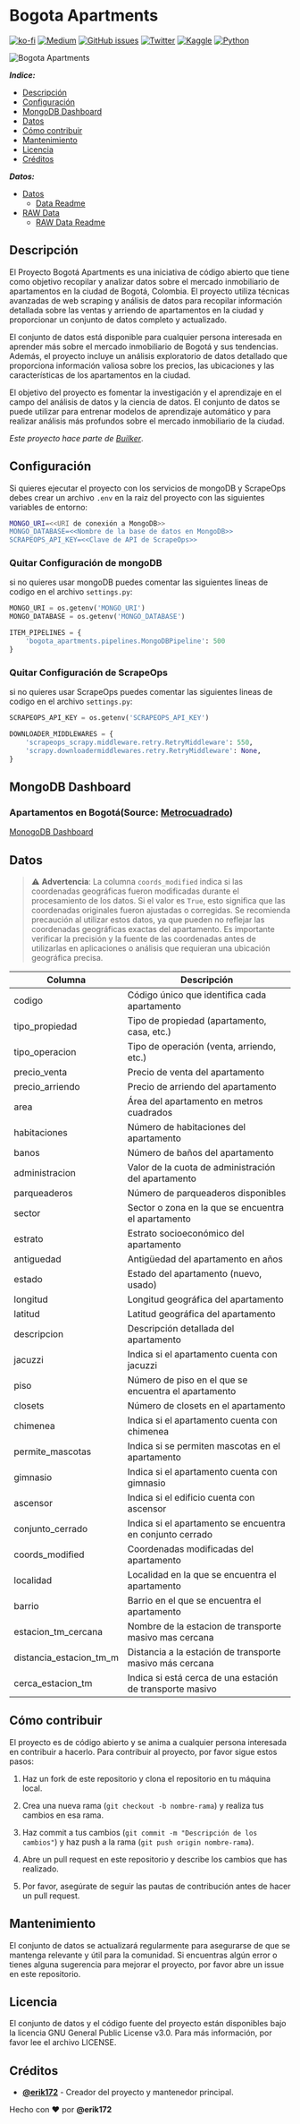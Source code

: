 # Bogota Apartments

[![ko-fi](https://img.shields.io/badge/Ko--fi-F16061?style=for-the-badge&logo=ko-fi&logoColor=white)](https://ko-fi.com/U6U0K5UNW)
[![Medium](https://img.shields.io/badge/Medium-12100E?style=for-the-badge&logo=medium&logoColor=white)](https://medium.com/@erik172) 
[![GitHub issues](	https://img.shields.io/badge/LinkedIn-0077B5?style=for-the-badge&logo=linkedin&logoColor=white)](https://www.linkedin.com/in/erik172/)
[![Twitter](https://img.shields.io/badge/Twitter-1DA1F2?style=for-the-badge&logo=twitter&logoColor=white)](https://twitter.com/_Erik172)
[![Kaggle](https://img.shields.io/badge/Kaggle-20BEFF?style=for-the-badge&logo=Kaggle&logoColor=white)](https://www.kaggle.com/datasets/erik172/bogota-apartments)
[![Python](https://img.shields.io/badge/Python-14354C?style=for-the-badge&logo=python&logoColor=white)]()
<!-- [![MongoDB](https://img.shields.io/badge/MongoDB-4EA94B?style=for-the-badge&logo=mongodb&logoColor=white)]() -->

![Bogota Apartments](https://i.ibb.co/6nfN4Z0/bogota-apartments02.png)

_**Indice:**_
- [Descripción](#descripción)
- [Configuración](#configuración)
- [MongoDB Dashboard](#MongoDB-Dashboard)
- [Datos](#datos)
- [Cómo contribuir](#cómo-contribuir)
- [Mantenimiento](#mantenimiento)
- [Licencia](#licencia)
- [Créditos](#créditos)

_**Datos:**_
- [Datos](data/processed/)
    - [Data Readme](data/processed/README.md)
- [RAW Data](data/raw/)
    - [RAW Data Readme](data/raw/README.md)

## Descripción

El Proyecto Bogotá Apartments es una iniciativa de código abierto que tiene como objetivo recopilar y analizar datos sobre el mercado inmobiliario de apartamentos en la ciudad de Bogotá, Colombia. El proyecto utiliza técnicas avanzadas de web scraping y análisis de datos para recopilar información detallada sobre las ventas y arriendo de apartamentos en la ciudad y proporcionar un conjunto de datos completo y actualizado.

El conjunto de datos está disponible para cualquier persona interesada en aprender más sobre el mercado inmobiliario de Bogotá y sus tendencias. Además, el proyecto incluye un análisis exploratorio de datos detallado que proporciona información valiosa sobre los precios, las ubicaciones y las características de los apartamentos en la ciudad.

El objetivo del proyecto es fomentar la investigación y el aprendizaje en el campo del análisis de datos y la ciencia de datos. El conjunto de datos se puede utilizar para entrenar modelos de aprendizaje automático y para realizar análisis más profundos sobre el mercado inmobiliario de la ciudad.

_Este proyecto hace parte de [Builker](https://github.com/Builker-col)_.

## Configuración

Si quieres ejecutar el proyecto con los servicios de mongoDB y ScrapeOps debes crear un archivo `.env` en la raiz del proyecto con las siguientes variables de entorno:

```bash
MONGO_URI=<<URI de conexión a MongoDB>>
MONGO_DATABASE=<<Nombre de la base de datos en MongoDB>>
SCRAPEOPS_API_KEY=<<Clave de API de ScrapeOps>>

```

### Quitar Configuración de mongoDB

si no quieres usar mongoDB puedes comentar las siguientes lineas de codigo en el archivo `settings.py`:

```python
MONGO_URI = os.getenv('MONGO_URI')
MONGO_DATABASE = os.getenv('MONGO_DATABASE')
```

```python
ITEM_PIPELINES = {
    'bogota_apartments.pipelines.MongoDBPipeline': 500
}
```

### Quitar Configuración de ScrapeOps

si no quieres usar ScrapeOps puedes comentar las siguientes lineas de codigo en el archivo `settings.py`:

```python
SCRAPEOPS_API_KEY = os.getenv('SCRAPEOPS_API_KEY')
```

```python
DOWNLOADER_MIDDLEWARES = {
    'scrapeops_scrapy.middleware.retry.RetryMiddleware': 550, 
    'scrapy.downloadermiddlewares.retry.RetryMiddleware': None, 
}
```

## MongoDB Dashboard

### Apartamentos en Bogotá(Source: **[Metrocuadrado](https://www.metrocuadrado.com/)**)

[MonogoDB Dashboard](https://charts.mongodb.com/charts-project-0-vjiwc/public/dashboards/5a5eac8a-6f4e-4a6e-8235-54c6e69c33ca)

<!-- <iframe style="background: #21313C;border: none;border-radius: 2px;box-shadow: 0 2px 10px 0 rgba(70, 76, 79, .2);width: 100vw;height: 100vh;"  src="https://charts.mongodb.com/charts-project-0-vjiwc/embed/dashboards?id=5a5eac8a-6f4e-4a6e-8235-54c6e69c33ca&theme=dark&autoRefresh=true&maxDataAge=3600&showTitleAndDesc=true&scalingWidth=fixed&scalingHeight=fixed"></iframe> -->

## Datos

> ⚠️ **Advertencia**: La columna `coords_modified` indica si las coordenadas geográficas fueron modificadas durante el procesamiento de los datos. Si el valor es `True`, esto significa que las coordenadas originales fueron ajustadas o corregidas. Se recomienda precaución al utilizar estos datos, ya que pueden no reflejar las coordenadas geográficas exactas del apartamento. Es importante verificar la precisión y la fuente de las coordenadas antes de utilizarlas en aplicaciones o análisis que requieran una ubicación geográfica precisa.


| Columna                  | Descripción                                               |
|--------------------------|-----------------------------------------------------------|
| codigo                   | Código único que identifica cada apartamento              |
| tipo_propiedad           | Tipo de propiedad (apartamento, casa, etc.)               |
| tipo_operacion           | Tipo de operación (venta, arriendo, etc.)                 |
| precio_venta             | Precio de venta del apartamento                           |
| precio_arriendo          | Precio de arriendo del apartamento                        |
| area                     | Área del apartamento en metros cuadrados                  |
| habitaciones             | Número de habitaciones del apartamento                    |
| banos                    | Número de baños del apartamento                           |
| administracion           | Valor de la cuota de administración del apartamento       |
| parqueaderos             | Número de parqueaderos disponibles                        |
| sector                   | Sector o zona en la que se encuentra el apartamento       |
| estrato                  | Estrato socioeconómico del apartamento                    |
| antiguedad               | Antigüedad del apartamento en años                        |
| estado                   | Estado del apartamento (nuevo, usado)                     |
| longitud                 | Longitud geográfica del apartamento                       |
| latitud                  | Latitud geográfica del apartamento                        |
| descripcion              | Descripción detallada del apartamento                     |
| jacuzzi                  | Indica si el apartamento cuenta con jacuzzi               |
| piso                     | Número de piso en el que se encuentra el apartamento      |
| closets                  | Número de closets en el apartamento                       |
| chimenea                 | Indica si el apartamento cuenta con chimenea              |
| permite_mascotas         | Indica si se permiten mascotas en el apartamento          |
| gimnasio                 | Indica si el apartamento cuenta con gimnasio              |
| ascensor                 | Indica si el edificio cuenta con ascensor                 |
| conjunto_cerrado         | Indica si el apartamento se encuentra en conjunto cerrado |
| coords_modified          | Coordenadas modificadas del apartamento                   |
| localidad                | Localidad en la que se encuentra el apartamento           |
| barrio                   | Barrio en el que se encuentra el apartamento              |
| estacion_tm_cercana      | Nombre de la estacion de transporte masivo mas cercana    |
| distancia_estacion_tm_m  | Distancia a la estación de transporte masivo más cercana  |
| cerca_estacion_tm        | Indica si está cerca de una estación de transporte masivo |


## Cómo contribuir
El proyecto es de código abierto y se anima a cualquier persona interesada en contribuir a hacerlo. Para contribuir al proyecto, por favor sigue estos pasos:

1. Haz un fork de este repositorio y clona el repositorio en tu máquina local.

1. Crea una nueva rama (`git checkout -b nombre-rama`) y realiza tus cambios en esa rama.

1. Haz commit a tus cambios (`git commit -m "Descripción de los cambios"`) y haz push a la rama (`git push origin nombre-rama`).

1. Abre un pull request en este repositorio y describe los cambios que has realizado.

1. Por favor, asegúrate de seguir las pautas de contribución antes de hacer un pull request.

## Mantenimiento
El conjunto de datos se actualizará regularmente para asegurarse de que se mantenga relevante y útil para la comunidad. Si encuentras algún error o tienes alguna sugerencia para mejorar el proyecto, por favor abre un issue en este repositorio.

## Licencia
El conjunto de datos y el código fuente del proyecto están disponibles bajo la licencia GNU General Public License v3.0. Para más información, por favor lee el archivo LICENSE.

## Créditos
- [**@erik172**](https://github.com/Erik172) - Creador del proyecto y mantenedor principal.


Hecho con ❤️ por **@erik172**
